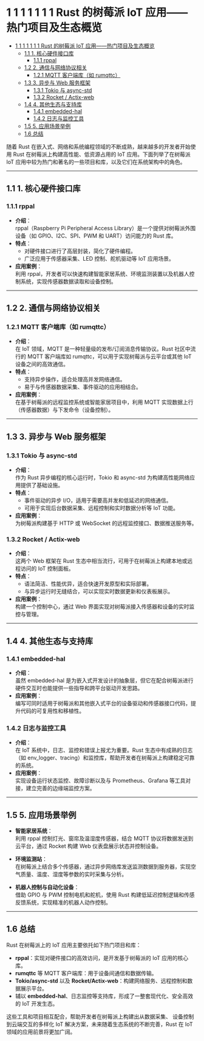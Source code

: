 # 1 1 1 1 1 1 1 Rust 的树莓派 IoT 应用——热门项目及生态概览

<!-- TOC START -->
- [1 1 1 1 1 1 1 Rust 的树莓派 IoT 应用——热门项目及生态概览](#1-1-1-1-1-1-1-rust-的树莓派-iot-应用——热门项目及生态概览)
  - [1.1 1. 核心硬件接口库](#1-核心硬件接口库)
    - [1.1.1 rppal](#rppal)
  - [1.2 2. 通信与网络协议相关](#2-通信与网络协议相关)
    - [1.2.1 MQTT 客户端库（如 rumqttc）](#mqtt-客户端库（如-rumqttc）)
  - [1.3 3. 异步与 Web 服务框架](#3-异步与-web-服务框架)
    - [1.3.1 Tokio 与 async-std](#tokio-与-async-std)
    - [1.3.2 Rocket / Actix-web](#rocket-actix-web)
  - [1.4 4. 其他生态与支持库](#4-其他生态与支持库)
    - [1.4.1 embedded-hal](#embedded-hal)
    - [1.4.2 日志与监控工具](#日志与监控工具)
  - [1.5 5. 应用场景举例](#5-应用场景举例)
  - [1.6 总结](#总结)
<!-- TOC END -->














随着 Rust 在嵌入式、网络和系统编程领域的不断成熟，越来越多的开发者开始使用 Rust 在树莓派上构建高性能、低资源占用的 IoT 应用。下面列举了在树莓派 IoT 应用中较为热门和著名的一些项目和库，以及它们在系统架构中的角色。

---

## 1.1 1. 核心硬件接口库

### 1.1.1 rppal

- **介绍**：  
  rppal（Raspberry Pi Peripheral Access Library）是一个提供对树莓派外围设备（如 GPIO、I2C、SPI、PWM 和 UART）访问能力的 Rust 库。  
- **特点**：  
  - 对硬件接口进行了高层封装，简化了硬件编程。  
  - 广泛应用于传感器采集、LED 控制、舵机驱动等 IoT 应用场景。  
- **应用案例**：  
  利用 rppal，开发者可以快速构建智能家居系统、环境监测装置以及机器人控制系统，实现传感器数据读取和设备控制。

---

## 1.2 2. 通信与网络协议相关

### 1.2.1 MQTT 客户端库（如 rumqttc）

- **介绍**：  
  在 IoT 领域，MQTT 是一种轻量级的发布/订阅消息传输协议。Rust 社区中流行的 MQTT 客户端库如 rumqttc，可以用于实现树莓派与云平台或其他 IoT 设备之间的高效通信。
- **特点**：  
  - 支持异步操作，适合处理高并发网络通信。  
  - 易于与传感器数据采集、事件驱动的应用相结合。
- **应用案例**：  
  在基于树莓派的远程监控系统或智能家居项目中，利用 MQTT 实现数据上行（传感器数据）与下发命令（设备控制）。

---

## 1.3 3. 异步与 Web 服务框架

### 1.3.1 Tokio 与 async-std

- **介绍**：  
  作为 Rust 异步编程的核心运行时，Tokio 和 async-std 为构建高性能网络应用提供了基础设施。  
- **特点**：  
  - 事件驱动的异步 I/O，适用于需要高并发和低延迟的网络通信。  
  - 可用于实现后台数据采集、远程控制和实时数据分析等 IoT 功能。
- **应用案例**：  
  为树莓派构建基于 HTTP 或 WebSocket 的远程监控接口、数据推送服务等。

### 1.3.2 Rocket / Actix-web

- **介绍**：  
  这两个 Web 框架在 Rust 生态中相当流行，可用于在树莓派上构建本地或远程访问的 IoT 控制面板。
- **特点**：  
  - 语法简洁、性能优异，适合快速开发原型和实际部署。  
  - 与异步运行时无缝结合，可以实现实时数据更新和仪表板展示。
- **应用案例**：  
  构建一个控制中心，通过 Web 界面实现对树莓派接入传感器和设备的实时监控与管理。

---

## 1.4 4. 其他生态与支持库

### 1.4.1 embedded-hal

- **介绍**：  
  虽然 embedded-hal 是为嵌入式开发设计的抽象层，但它在配合树莓派进行硬件交互时也能提供一些指导和跨平台驱动开发思路。
- **应用案例**：  
  编写可同时适用于树莓派和其他嵌入式平台的设备驱动和传感器接口代码，提升代码的可复用性和移植性。

### 1.4.2 日志与监控工具

- **介绍**：  
  在 IoT 系统中，日志、监控和错误上报尤为重要。Rust 生态中有成熟的日志（如 env_logger、tracing）和监控库，帮助开发者在树莓派上构建稳定可靠的系统。
- **应用案例**：  
  实现设备运行状态监控、故障诊断以及与 Prometheus、Grafana 等工具对接，建立完善的边缘端监控方案。

---

## 1.5 5. 应用场景举例

- **智能家居系统**：  
  利用 rppal 控制灯光、窗帘及温湿度传感器，结合 MQTT 协议将数据发送到云平台，通过 Rocket 构建 Web 仪表盘展示状态并控制设备。

- **环境监测站**：  
  在树莓派上结合多个传感器，通过异步网络库发送监测数据到服务器，实现空气质量、温度、湿度等参数的实时采集与分析。

- **机器人控制与自动化设备**：  
  借助 GPIO 与 PWM 控制电机和舵机，使用 Rust 构建低延迟控制逻辑和传感反馈系统，实现精准的机器人动作控制。

---

## 1.6 总结

Rust 在树莓派上的 IoT 应用主要依托如下热门项目和库：

- **rppal**：实现对硬件接口的高效访问，是开发基于树莓派的 IoT 应用的核心库。
- **rumqttc** 等 MQTT 客户端库：用于设备间通信和数据传输。
- **Tokio/async-std** 以及 **Rocket/Actix-web**：构建网络服务、远程控制和数据展示平台。
- 辅以 **embedded-hal**、日志监控等支持库，形成了一整套现代化、安全高效的 IoT 开发生态。

这些工具和项目相互配合，帮助开发者在树莓派上构建出从数据采集、
设备控制到云端交互的多样化 IoT 解决方案，未来随着生态系统的不断完善，Rust 在 IoT 领域的应用前景将更加广阔。
